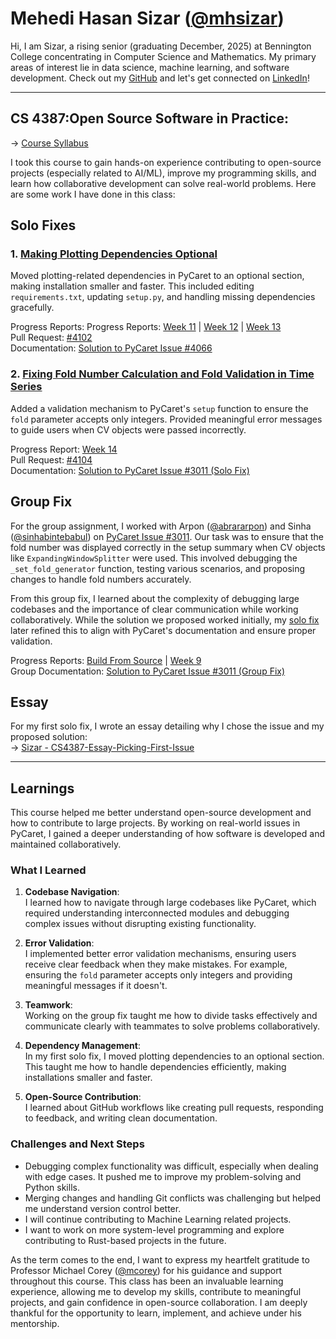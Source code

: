 # Mehedi Hasan Sizar ([@mhsizar](https://github.com/mhsizar))  

Hi, I am Sizar, a rising senior (graduating December, 2025) at Bennington College concentrating in Computer Science and Mathematics. My primary areas of interest lie in data science, machine learning, and software development. Check out my [GitHub](https://github.com/mhsizar) and let's get connected on [LinkedIn](https://www.linkedin.com/in/mhsizar/)!  
 
---

## CS 4387:Open Source Software in Practice: 

&rarr; [Course Syllabus](https://github.com/bennColl-cs4387/sizar/blob/main/homework/week-03/class_syllabus.md)

I took this course to gain hands-on experience contributing to open-source projects (especially related to AI/ML), improve my programming skills, and learn how collaborative development can solve real-world problems. Here are some work I have done in this class: 

## Solo Fixes

### 1. [Making Plotting Dependencies Optional](https://github.com/pycaret/pycaret/issues/4066)  
Moved plotting-related dependencies in PyCaret to an optional section, making installation smaller and faster. This included editing `requirements.txt`, updating `setup.py`, and handling missing dependencies gracefully.  

Progress Reports: Progress Reports: [Week 11](https://github.com/bennColl-cs4387/sizar/blob/main/homework/week-11/week11_progress_report_solo_fix_pycaret_4066.md) | [Week 12](https://github.com/bennColl-cs4387/sizar/blob/main/homework/week-12/week12_progress_report_solo_fix_pycaret_4066.md) | [Week 13](https://github.com/bennColl-cs4387/sizar/blob/main/homework/week-13/week13_progress_report_solo_fix_pycaret_4066.md)  
Pull Request: [#4102](https://github.com/pycaret/pycaret/pull/4102)  
Documentation: [Solution to PyCaret Issue #4066](https://github.com/bennColl-cs4387/sizar/blob/main/assignments/solo-fixes/pycaret-4066/pycaret_4066.md)  

### 2. [Fixing Fold Number Calculation and Fold Validation in Time Series](https://github.com/pycaret/pycaret/issues/3011)  
Added a validation mechanism to PyCaret's `setup` function to ensure the `fold` parameter accepts only integers. Provided meaningful error messages to guide users when CV objects were passed incorrectly.  

Progress Report: [Week 14](https://github.com/bennColl-cs4387/sizar/blob/main/homework/week-14/week14_progress_report_solo_fix_pycaret_3011.md)  
Pull Request: [#4104](https://github.com/pycaret/pycaret/pull/4104)  
Documentation: [Solution to PyCaret Issue #3011 (Solo Fix)](https://github.com/bennColl-cs4387/sizar/blob/main/assignments/solo-fixes/pycaret-3011/pycaret_3011.md)


## Group Fix

For the group assignment, I worked with Arpon ([@abrararpon](https://github.com/abrararpon)) and Sinha ([@sinhabintebabul](https://github.com/sinhabintebabul)) on [PyCaret Issue #3011](https://github.com/pycaret/pycaret/issues/3011). Our task was to ensure that the fold number was displayed correctly in the setup summary when CV objects like `ExpandingWindowSplitter` were used. This involved debugging the `_set_fold_generator` function, testing various scenarios, and proposing changes to handle fold numbers accurately.  

From this group fix, I learned about the complexity of debugging large codebases and the importance of clear communication while working collaboratively. While the solution we proposed worked initially, my [solo fix](https://github.com/bennColl-cs4387/sizar/blob/main/assignments/solo-fixes/pycaret-3011/pycaret_3011.md) later refined this to align with PyCaret's documentation and ensure proper validation.

Progress Reports: [Build From Source](https://github.com/bennColl-cs4387/sizar/blob/main/homework/week-06/build_from_source.md) | [Week 9](https://github.com/bennColl-cs4387/sizar/blob/main/homework/week-09/group_fix_progress.md)  
Group Documentation: [Solution to PyCaret Issue #3011 (Group Fix)](https://github.com/bennColl-cs4387/sizar/blob/main/assignments/group-fix/pycaret-3011/pycaret_3011.md)


## Essay  

For my first solo fix, I wrote an essay detailing why I chose the issue and my proposed solution:  
&rarr; [Sizar - CS4387-Essay-Picking-First-Issue](https://github.com/bennColl-cs4387/sizar/blob/main/assignments/essay/essay_on_first_fix.md)

---

## Learnings

This course helped me better understand open-source development and how to contribute to large projects. By working on real-world issues in PyCaret, I gained a deeper understanding of how software is developed and maintained collaboratively.

### What I Learned
1. **Codebase Navigation**:  
   I learned how to navigate through large codebases like PyCaret, which required understanding interconnected modules and debugging complex issues without disrupting existing functionality.

2. **Error Validation**:  
   I implemented better error validation mechanisms, ensuring users receive clear feedback when they make mistakes. For example, ensuring the `fold` parameter accepts only integers and providing meaningful messages if it doesn't.

3. **Teamwork**:  
   Working on the group fix taught me how to divide tasks effectively and communicate clearly with teammates to solve problems collaboratively.

4. **Dependency Management**:  
   In my first solo fix, I moved plotting dependencies to an optional section. This taught me how to handle dependencies efficiently, making installations smaller and faster.

5. **Open-Source Contribution**:  
   I learned about GitHub workflows like creating pull requests, responding to feedback, and writing clean documentation.

### Challenges and Next Steps
- Debugging complex functionality was difficult, especially when dealing with edge cases. It pushed me to improve my problem-solving and Python skills.
- Merging changes and handling Git conflicts was challenging but helped me understand version control better.
- I will continue contributing to Machine Learning related projects. 
- I want to work on more system-level programming and explore contributing to Rust-based projects in the future.

As the term comes to the end, I want to express my heartfelt gratitude to Professor Michael Corey ([@mcorey](https://github.com/mcorey)) for his guidance and support throughout this course. This class has been an invaluable learning experience, allowing me to develop my skills, contribute to meaningful projects, and gain confidence in open-source collaboration. I am deeply thankful for the opportunity to learn, implement, and achieve under his mentorship.





